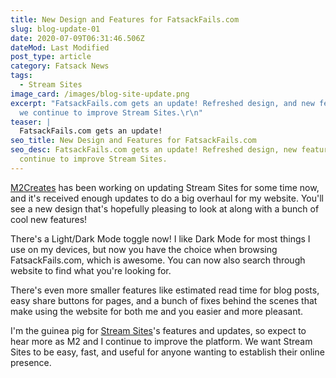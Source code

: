 ```yaml
---
title: New Design and Features for FatsackFails.com
slug: blog-update-01
date: 2020-07-09T06:31:46.506Z
dateMod: Last Modified
post_type: article
category: Fatsack News
tags:
  - Stream Sites
image_card: /images/blog-site-update.png
excerpt: "FatsackFails.com gets an update! Refreshed design, and new features as
  we continue to improve Stream Sites.\r\n"
teaser: |
  FatsackFails.com gets an update!
seo_title: New Design and Features for FatsackFails.com
seo_desc: FatsackFails.com gets an update! Refreshed design, new features as we
  continue to improve Stream Sites.
---
```

[M2Creates](https://twitter.com/m2creates) has been working on updating Stream Sites for some time now, and it's received enough updates to do a big overhaul for my website. You'll see a new design that's hopefully pleasing to look at along with a bunch of cool new features!

There's a Light/Dark Mode toggle now! I like Dark Mode for most things I use on my devices, but now you have the choice when browsing FatsackFails.com, which is awesome. You can now also search through website to find what you're looking for.

There's even more smaller features like estimated read time for blog posts, easy share buttons for pages, and a bunch of fixes behind the scenes that make using the website for both me and you easier and more pleasant.

I'm the guinea pig for [Stream Sites](https://streamsites.xyz)'s features and updates, so expect to hear more as M2 and I continue to improve the platform. We want Stream Sites to be easy, fast, and useful for anyone wanting to establish their online presence.
